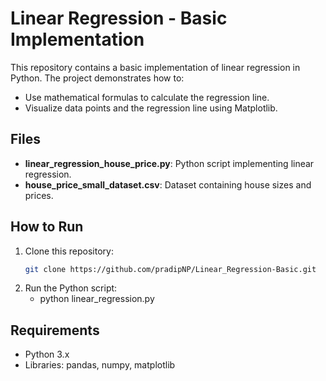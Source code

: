 # Linear Regression - Basic Implementation

This repository contains a basic implementation of linear regression in Python. The project demonstrates how to:
- Use mathematical formulas to calculate the regression line.
- Visualize data points and the regression line using Matplotlib.

## Files
- **linear_regression_house_price.py**: Python script implementing linear regression.
- **house_price_small_dataset.csv**: Dataset containing house sizes and prices.

## How to Run
1. Clone this repository:
   ```bash
   git clone https://github.com/pradipNP/Linear_Regression-Basic.git

2. Run the Python script:
   - python linear_regression.py

## Requirements
   - Python 3.x
   - Libraries: pandas, numpy, matplotlib
